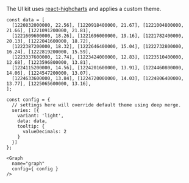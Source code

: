The UI kit uses [react-highcharts](https://github.com/kirjs/react-highcharts) and applies a custom theme.

    const data = [
      [1220832000000, 22.56], [1220918400000, 21.67], [1221004800000, 21.66], [1221091200000, 21.81],
      [1221609600000, 18.26], [1221696000000, 19.16], [1221782400000, 20.13], [1222041600000, 18.72],
      [1222387200000, 18.32], [1222646400000, 15.04], [1222732800000, 16.24], [1222819200000, 15.59],
      [1223337600000, 12.74], [1223424000000, 12.83], [1223510400000, 12.68], [1223596800000, 13.81],
      [1224115200000, 14.56], [1224201600000, 13.91], [1224460800000, 14.06], [1224547200000, 13.07],
      [1224633600000, 13.84], [1224720000000, 14.03], [1224806400000, 13.77], [1225065600000, 13.16],
    ];

    const config = {
      // settings here will override default theme using deep merge.
      series: [{
        variant: 'light',
        data: data,
        tooltip: {
          valueDecimals: 2
        }
      }]
    };

    <Graph
      name="graph"
      config={ config }
    />
